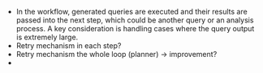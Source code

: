 - In the workflow, generated queries are executed and their results are passed into the next step, which could be another query or an analysis process. A key consideration is handling cases where the query output is extremely large.
- Retry mechanism in each step?
- Retry mechanism the whole loop (planner) -> improvement?
- 